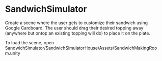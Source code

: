 # SandwichSimulator

Create a scene where the user gets to customize their sandwich using Google Cardboard. The user should drag their desired topping away (anywhere but ontop an existing topping will do) to place it on the plate.

To load the scene, open SandwichSimulator/SandwichSimulatorHouse/Assets/SandwichMakingRoom.unity
